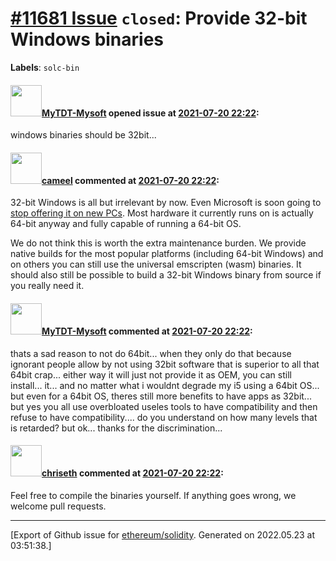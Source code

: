 # [\#11681 Issue](https://github.com/ethereum/solidity/issues/11681) `closed`: Provide 32-bit Windows binaries
**Labels**: `solc-bin`


#### <img src="https://avatars.githubusercontent.com/u/16870416?u=03a8b85a13cacbe154c670132c4dae73aa72b4de&v=4" width="50">[MyTDT-Mysoft](https://github.com/MyTDT-Mysoft) opened issue at [2021-07-20 22:22](https://github.com/ethereum/solidity/issues/11681):

windows binaries should be 32bit...

#### <img src="https://avatars.githubusercontent.com/u/137030?v=4" width="50">[cameel](https://github.com/cameel) commented at [2021-07-20 22:22](https://github.com/ethereum/solidity/issues/11681#issuecomment-886785037):

32-bit Windows is all but irrelevant by now. Even Microsoft is soon going to [stop offering it on new PCs](https://www.zdnet.com/article/microsoft-takes-a-step-toward-phasing-out-32-bit-pc-support-for-windows-10/). Most hardware it currently runs on is actually 64-bit anyway and fully capable of running a 64-bit OS.

We do not think this is worth the extra maintenance burden. We provide native builds for the most popular platforms (including 64-bit Windows) and on others you can still use the universal emscripten (wasm) binaries. It should also still be possible to build a 32-bit Windows binary from source if you really need it.

#### <img src="https://avatars.githubusercontent.com/u/16870416?u=03a8b85a13cacbe154c670132c4dae73aa72b4de&v=4" width="50">[MyTDT-Mysoft](https://github.com/MyTDT-Mysoft) commented at [2021-07-20 22:22](https://github.com/ethereum/solidity/issues/11681#issuecomment-886860367):

thats a sad reason to not do 64bit... when they only do that because ignorant people allow by not using 32bit software that is superior to all that 64bit crap... either way it will just not provide it as OEM, you can still install... it... and no matter what i wouldnt degrade my i5 using a 64bit OS... but even for a 64bit OS, theres still more benefits to have apps as 32bit... but yes you all use overbloated useles tools to have compatibility and then refuse to have compatibility.... do you understand on how many levels that is retarded? but ok... thanks for the discrimination...

#### <img src="https://avatars.githubusercontent.com/u/9073706?v=4" width="50">[chriseth](https://github.com/chriseth) commented at [2021-07-20 22:22](https://github.com/ethereum/solidity/issues/11681#issuecomment-886972910):

Feel free to compile the binaries yourself. If anything goes wrong, we welcome pull requests.


-------------------------------------------------------------------------------



[Export of Github issue for [ethereum/solidity](https://github.com/ethereum/solidity). Generated on 2022.05.23 at 03:51:38.]
